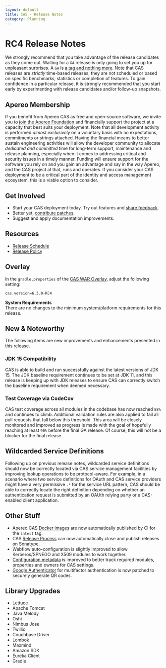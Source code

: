 ```yaml
---
layout: default
title: CAS - Release Notes
category: Planning
---
```


# RC4 Release Notes

We strongly recommend that you take advantage of the release candidates as they come out. Waiting for a `GA` release is only going to set 
you up for unpleasant surprises. A `GA` is [a tag and nothing more](https://apereo.github.io/2017/03/08/the-myth-of-ga-rel/). Note that CAS 
releases are *strictly* time-based releases; they are not scheduled or based on specific benchmarks, statistics or completion of features. To gain 
confidence in a particular release, it is strongly recommended that you start early by experimenting with release candidates and/or follow-up snapshots.

## Apereo Membership

If you benefit from Apereo CAS as free and open-source software, we invite you to [join the Apereo Foundation](https://www.apereo.org/content/apereo-membership) 
and financially support the project at a capacity that best suits your deployment. Note that all development activity 
is performed *almost exclusively* on a voluntary basis with no expectations, commitments or strings attached. Having the financial means to better 
sustain engineering activities will allow the developer community to allocate *dedicated and committed* time for long-term support, 
maintenance and release planning, especially when it comes to addressing critical and security issues in a timely manner. Funding will 
ensure support for the software you rely on and you gain an advantage and say in the way Apereo, and the CAS project at that, runs 
and operates. If you consider your CAS deployment to be a critical part of the identity and access management ecosystem, this is a viable option to consider.

## Get Involved

- Start your CAS deployment today. Try out features and [share feedback](/cas/Mailing-Lists.html).
- Better yet, [contribute patches](/cas/developer/Contributor-Guidelines.html).
- Suggest and apply documentation improvements.

## Resources

- [Release Schedule](https://github.com/apereo/cas/milestones)
- [Release Policy](/cas/developer/Release-Policy.html)

## Overlay

In the `gradle.properties` of the [CAS WAR Overlay](../installation/WAR-Overlay-Installation.html), adjust the following setting:

```properties
cas.version=6.3.0-RC4
```

<div class="alert alert-info">
  <strong>System Requirements</strong><br/>There are no changes to the minimum system/platform requirements for this release.
</div>

## New & Noteworthy

The following items are new improvements and enhancements presented in this release.

### JDK 15 Compatibility

CAS is able to build and run successfully against the latest versions of JDK 15. The JDK baseline requirement 
continues to be set at JDK 11, and this release is keeping up with JDK releases to ensure CAS 
can correctly switch the baseline requirement when deemed necessary.

### Test Coverage via CodeCov

CAS test coverage across all modules in the codebase has now reached `88%` and continues to climb. Additional validation rules are also applied 
to fail all pull requests that fall below this threshold. This area will be closely monitored and improved
as progress is made with the goal of hopefully reaching at least `90%` before the final GA release. Of course, 
this will not be a blocker for the final release.

## Wildcarded Service Definitions

Following up on previous release notes, wildcarded service definitions should now be correctly located via CAS service management facilities
by improving lookup operations to be protocol-aware. For example, in a scenario where two service definitions for OAuth and CAS service providers might have a very permissive `.*` for the service URL pattern, CAS should be able
to correctly locate the right definition depending on whether an authentication request is submitted by an 
OAUth relying party or a CAS-enabled client application.

## Other Stuff

- Apereo CAS [Docker images](https://hub.docker.com/r/apereo/cas) are now automatically published by CI for the `latest` tag.
- CAS [Release Process](../developer/Release-Process.html) can now automatically close and publish releases on Sonatype. 
- Webflow auto-configuration is slightly improved to allow Kerberos/SPNEGO and X509 modules to work together.
- [Configuration metadata](../configuration/Configuration-Metadata-Repository.html) is improved to better track required modules, properties and owners for CAS settings.
- [Google Authenticator](../mfa/GoogleAuthenticator-Authentication.html) for multifactor authentication is now patched to securely generate QR codes. 

## Library Upgrades

- Lettuce
- Apache Tomcat
- Java Melody
- Oshi
- Nimbus Jose
- Twillio
- Couchbase Driver
- Lombok
- Maxmind
- Amazon SDK
- Eureka Client
- Gradle



